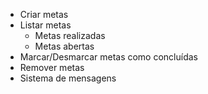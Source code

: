 - Criar metas
- Listar metas
    - Metas realizadas
    - Metas abertas
- Marcar/Desmarcar metas como concluídas
- Remover metas
- Sistema de mensagens

